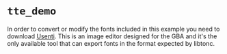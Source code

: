 # `tte_demo`

In order to convert or modify the fonts included in this example you need to
download [Usenti](https://www.coranac.com/projects/usenti). This is an image
editor designed for the GBA and it's the only available tool that can export
fonts in the format expected by libtonc.
